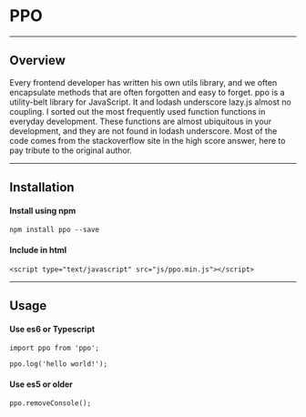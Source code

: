 # PPO

---
## Overview

Every frontend developer has written his own utils library, and we often encapsulate methods that are often forgotten and easy to forget. ppo is a utility-belt library for JavaScript. It and lodash underscore lazy.js almost no coupling.
I sorted out the most frequently used function functions in everyday development. These functions are almost ubiquitous in your development, and they are not found in lodash underscore. Most of the code comes from the stackoverflow site in the high score answer, here to pay tribute to the original author.

---
## Installation

#### Install using npm 
``` 
npm install ppo --save 
```

#### Include in html
``` 
<script type="text/javascript" src="js/ppo.min.js"></script> 
```

---
## Usage

#### Use es6 or Typescript
```
import ppo from 'ppo';
    
ppo.log('hello world!');
```

#### Use es5 or older
```
ppo.removeConsole();
```
